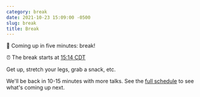 ```yaml
---
category: break
date: 2021-10-23 15:09:00 -0500
slug: break
title: Break
---
```


🚶 Coming up in five minutes: break!

:alarm_clock: The break starts at [15:14 CDT](https://time.is/compare/0314PM_23_October_2021_in_Chicago)

Get up, stretch your legs, grab a snack, etc.

We'll be back in 10-15 minutes with more talks. See the [full schedule](https://2021.djangocon.us/talks/) to see what's coming up next.
